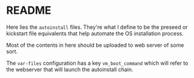 # README
Here lies the `autoinstall` files.  They're what I define to be the preseed or kickstart file equivalents that help automate the OS installation process.

Most of the contents in here should be uploaded to web server of some sort.

The `var-files` configuration has a key `vm_boot_command` which will refer to the webserver that will launch the autoinstall chain.